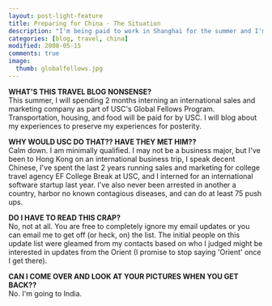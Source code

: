 ```yaml
---
layout: post-light-feature
title: Preparing for China - The Situation
description: "I'm being paid to work in Shanghai for the summer and I'm gonna write about it."
categories: [blog, travel, china]
modified: 2008-05-15
comments: true
image:
  thumb: globalfellows.jpg
---
```

<strong>WHAT'S THIS TRAVEL BLOG NONSENSE?</strong><br>
This summer, I will spending 2 months interning an international sales and marketing company as part of USC's Global Fellows Program. Transportation, housing, and food will be paid for by USC. I will blog about my experiences to preserve my experiences for posterity.

<strong>WHY WOULD USC DO THAT?? HAVE THEY MET HIM??</strong><br>
Calm down. I am minimally qualified. I may not be a business major, but I've been to Hong Kong on an international business trip, I speak decent Chinese, I've spent the last 2 years running sales and marketing for college travel agency EF College Break at USC, and I interned for an international software startup last year. I've also never been arrested in another a country, harbor no known contagious diseases, and can do at least 75 push ups.

<strong>DO I HAVE TO READ THIS CRAP?</strong><br>
No, not at all. You are free to completely ignore my email updates or you can email me to get off (or heck, on) the list. The initial people on this update list were gleamed from my contacts based on who I judged might be interested in updates from the Orient (I promise to stop saying 'Orient' once I get there).

<strong>CAN I COME OVER AND LOOK AT YOUR PICTURES WHEN YOU GET BACK??</strong><br>
No. I'm going to India.